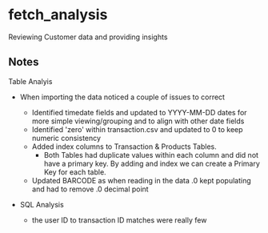 # fetch_analysis
Reviewing Customer data and providing insights

## Notes
Table Analyis
- When importing the data noticed a couple of issues to correct
  - Identified timedate fields and updated to YYYY-MM-DD dates for more simple viewing/grouping and to align with other date fields
  - Identified 'zero' within transaction.csv and updated to 0 to keep numeric consistency
  - Added index columns to Transaction & Products Tables.
    - Both Tables had duplicate values within each column and did not have a primary key.  By adding and index we can create a Primary Key for each table.
  - Updated BARCODE as when reading in the data .0 kept populating and had to remove .0 decimal point
 
- SQL Analysis
  - the user ID to transaction ID matches were really few  

